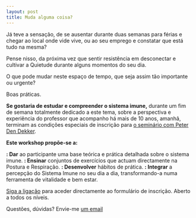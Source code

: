 ```yaml
---
layout: post
title: Muda alguma coisa?
---
```

Já teve a sensação, de se ausentar durante duas semanas para férias e chegar ao local onde vide vive, ou ao seu emprego e constatar que está tudo na mesma?

Pense nisso, da próxima vez que sentir resistência em desconectar e cultivar a Quietude durante alguns momentos do seu dia. 

O que pode mudar neste espaço de tempo, que seja assim tão importante ou urgente?

Boas práticas.

**Se gostaria de estudar e compreender o sistema imune,** durante um fim de semana totalmente dedicado a este tema, sobre a perspectiva e experiência do professor que acompanho há mais de 10 anos, amanhã, terminam as condições especiais de inscrição para [o seminário com Peter Den Dekker](http://lourencoazevedo.com/2015/03/03/peter.html).

**Este workshop propõe-se a:**

**: Dar** ao participante uma base teórica e prática detalhada sobre o sistema imune.
**: Ensinar** conjuntos de exercícios que actuam directamente na Postura e Respiração.
**: Desenvolver** hábitos de prática.
**: Integrar** a percepção do Sistema Imune no seu dia a dia, transformando-a numa ferramenta de vitalidade e bem estar.

[Siga a ligação](http://form.jotformeu.com/form/40704420027340) para aceder directamente ao formulário de inscrição. Aberto a todos os níveis.

Questões, dúvidas? Envie-me [um email](http://lourencoazevedo.com/contacto.html)
